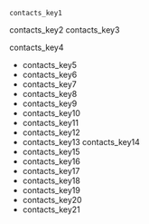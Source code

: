 ```ngMeta
contacts_key1
```

contacts_key2
contacts_key3


contacts_key4
* contacts_key5
* contacts_key6
* contacts_key7
* contacts_key8
* contacts_key9
* contacts_key10
* contacts_key11
* contacts_key12
* contacts_key13
contacts_key14
* contacts_key15
* contacts_key16
* contacts_key17
* contacts_key18
* contacts_key19
* contacts_key20
* contacts_key21
